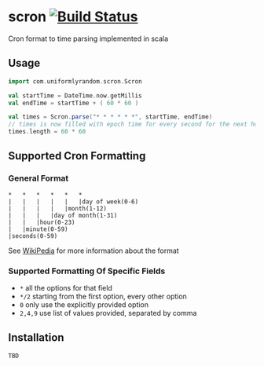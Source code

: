 scron [![Build Status](https://travis-ci.org/uniformlyrandom/scron.png)](https://travis-ci.org/uniformlyrandom/scron)
=================

Cron format to time parsing implemented in scala

## Usage

```scala
import com.uniformlyrandom.scron.Scron

val startTime = DateTime.now.getMillis
val endTime = startTime + ( 60 * 60 )

val times = Scron.parse("* * * * * *", startTime, endTime)
// times is now filled with epoch time for every second for the next hour
times.length = 60 * 60
```

## Supported Cron Formatting


### General Format

	*	*	*	*	*	*
	|	|	|	|	|	|day of week(0-6)
	|	|	|	|	|month(1-12)
	|	|	|	|day of month(1-31)
	|	|	|hour(0-23)
	|	|minute(0-59)
	|seconds(0-59)

See [WikiPedia](http://en.wikipedia.org/wiki/Cron) for more information about the format

### Supported Formatting Of Specific Fields

 * `*`  all the options for that field
 * `*/2` starting from the first option, every other option
 * `0` only use the explicitly provided option
 * `2,4,9` use list of values provided, separated by comma

## Installation

	TBD
